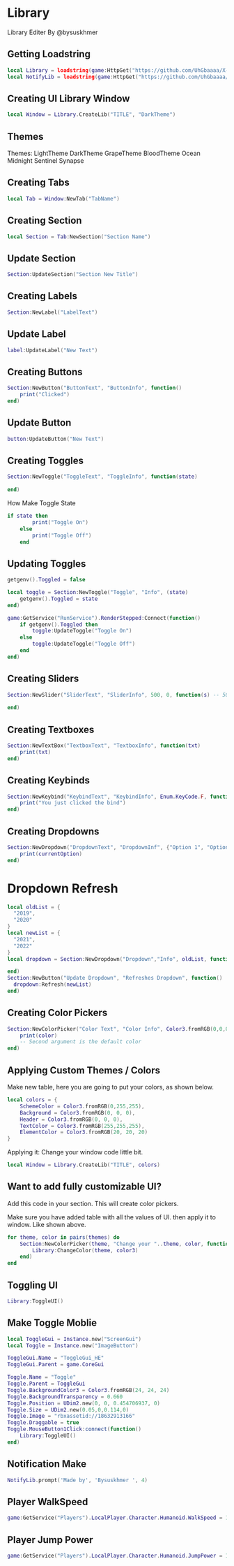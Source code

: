 # Library 

Library Editer By @bysuskhmer 

## Getting Loadstring

```lua
local Library = loadstring(game:HttpGet("https://github.com/UhGbaaaa/X-Mobile-/raw/main/Kavo%20V2.txt"))()
local NotifyLib = loadstring(game:HttpGet("https://github.com/UhGbaaaa/Library-/raw/main/Notification"))()
```

## Creating UI Library Window

```lua
local Window = Library.CreateLib("TITLE", "DarkTheme")
```

## Themes 

Themes:
    LightTheme
    DarkTheme
    GrapeTheme
    BloodTheme
    Ocean
    Midnight
    Sentinel
    Synapse

 ## Creating Tabs

 ```lua
local Tab = Window:NewTab("TabName")
```

## Creating Section 

```lua
local Section = Tab:NewSection("Section Name")
```

## Update Section 

```lua
Section:UpdateSection("Section New Title")
```

## Creating Labels 

```lua
Section:NewLabel("LabelText")
```

## Update Label

```lua
label:UpdateLabel("New Text")
```

## Creating Buttons

```lua
Section:NewButton("ButtonText", "ButtonInfo", function()
    print("Clicked")
end)
```

## Update Button

```lua
button:UpdateButton("New Text")
```

## Creating Toggles

```lua
Section:NewToggle("ToggleText", "ToggleInfo", function(state)
    
end)
```

How Make Toggle State 

```lua
if state then
        print("Toggle On")
    else
        print("Toggle Off")
    end
```

## Updating Toggles

```lua
getgenv().Toggled = false

local toggle = Section:NewToggle("Toggle", "Info", (state)
    getgenv().Toggled = state
end)

game:GetService("RunService").RenderStepped:Connect(function()
	if getgenv().Toggled then
		toggle:UpdateToggle("Toggle On")
	else
		toggle:UpdateToggle("Toggle Off")
	end
end)
```

## Creating Sliders

```lua
Section:NewSlider("SliderText", "SliderInfo", 500, 0, function(s) -- 500 (MaxValue) | 0 (MinValue)
    
end)
```

## Creating Textboxes

```lua
Section:NewTextBox("TextboxText", "TextboxInfo", function(txt)
	print(txt)
end)

```

## Creating Keybinds

```lua
Section:NewKeybind("KeybindText", "KeybindInfo", Enum.KeyCode.F, function()
	print("You just clicked the bind")
end)
```

## Creating Dropdowns

```lua
Section:NewDropdown("DropdownText", "DropdownInf", {"Option 1", "Option 2", "Option 3"}, function(currentOption)
    print(currentOption)
end)

```

# Dropdown Refresh

```lua
local oldList = {
  "2019",
  "2020"
}
local newList = {
  "2021",
  "2022"
}
local dropdown = Section:NewDropdown("Dropdown","Info", oldList, function()

end)
Section:NewButton("Update Dropdown", "Refreshes Dropdown", function()
  dropdown:Refresh(newList)
end)
```

## Creating Color Pickers

```lua
Section:NewColorPicker("Color Text", "Color Info", Color3.fromRGB(0,0,0), function(color)
    print(color)
    -- Second argument is the default color
end)
```

## Applying Custom Themes / Colors
Make new table, here you are going to put your colors, as shown below.

```lua
local colors = {
    SchemeColor = Color3.fromRGB(0,255,255),
    Background = Color3.fromRGB(0, 0, 0),
    Header = Color3.fromRGB(0, 0, 0),
    TextColor = Color3.fromRGB(255,255,255),
    ElementColor = Color3.fromRGB(20, 20, 20)
}
```

Applying it: Change your window code little bit.

```lua
local Window = Library.CreateLib("TITLE", colors)
```

## Want to add fully customizable UI?

Add this code in your section. This will create color pickers.

Make sure you have added table with all the values of UI. then apply it to window. Like shown above.

```lua
for theme, color in pairs(themes) do
    Section:NewColorPicker(theme, "Change your "..theme, color, function(color3)
        Library:ChangeColor(theme, color3)
    end)
end

```

## Toggling UI

```lua
Library:ToggleUI()
```

## Make Toggle Moblie 

```lua
local ToggleGui = Instance.new("ScreenGui")
local Toggle = Instance.new("ImageButton")

ToggleGui.Name = "ToggleGui_HE"
ToggleGui.Parent = game.CoreGui

Toggle.Name = "Toggle"
Toggle.Parent = ToggleGui
Toggle.BackgroundColor3 = Color3.fromRGB(24, 24, 24)
Toggle.BackgroundTransparency = 0.660
Toggle.Position = UDim2.new(0, 0, 0.454706937, 0)
Toggle.Size = UDim2.new(0.05,0,0.114,0)
Toggle.Image = "rbxassetid://18632913166"
Toggle.Draggable = true
Toggle.MouseButton1Click:connect(function()
    Library:ToggleUI()
end)
```

## Notification Make 

```lua
NotifyLib.prompt('Made by', 'Bysuskhmer ', 4)
```

## Player WalkSpeed

```lua
game:GetService("Players").LocalPlayer.Character.Humanoid.WalkSpeed = 100
```

## Player Jump Power 

```lua
game:GetService("Players").LocalPlayer.Character.Humanoid.JumpPower = 100
```
